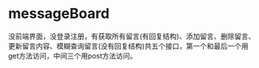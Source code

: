 # messageBoard
没前端界面，没登录注册，有获取所有留言(有回复结构)、添加留言、删除留言、更新留言内容、模糊查询留言(没有回复结构)共五个接口，第一个和最后一个用get方法访问，中间三个用post方法访问。

